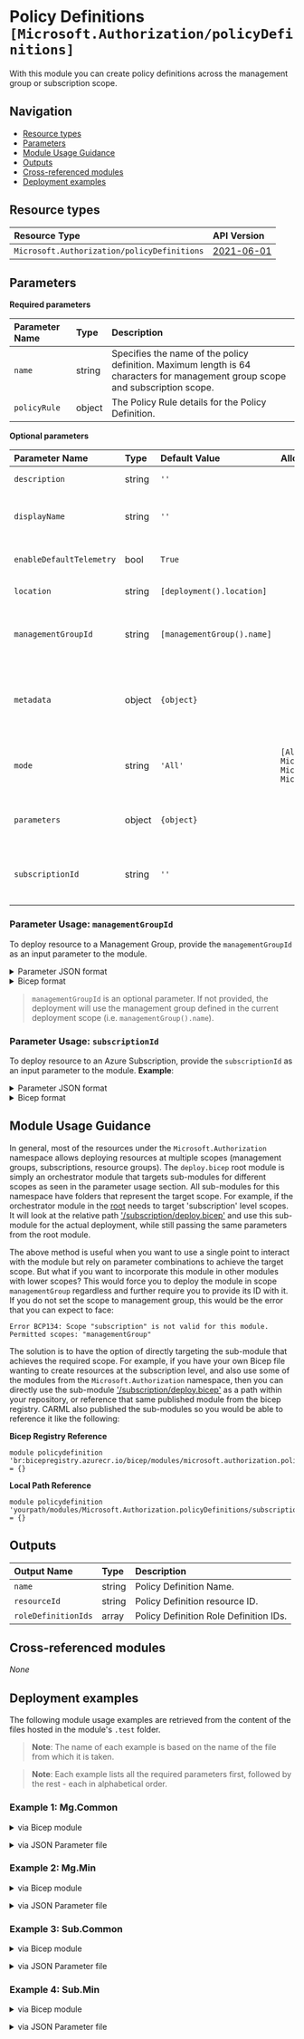 # Policy Definitions `[Microsoft.Authorization/policyDefinitions]`

With this module you can create policy definitions across the management group or subscription scope.

## Navigation

- [Resource types](#Resource-types)
- [Parameters](#Parameters)
- [Module Usage Guidance](#Module-Usage-Guidance)
- [Outputs](#Outputs)
- [Cross-referenced modules](#Cross-referenced-modules)
- [Deployment examples](#Deployment-examples)

## Resource types

| Resource Type | API Version |
| :-- | :-- |
| `Microsoft.Authorization/policyDefinitions` | [2021-06-01](https://docs.microsoft.com/en-us/azure/templates/Microsoft.Authorization/2021-06-01/policyDefinitions) |

## Parameters

**Required parameters**

| Parameter Name | Type | Description |
| :-- | :-- | :-- |
| `name` | string | Specifies the name of the policy definition. Maximum length is 64 characters for management group scope and subscription scope. |
| `policyRule` | object | The Policy Rule details for the Policy Definition. |

**Optional parameters**

| Parameter Name | Type | Default Value | Allowed Values | Description |
| :-- | :-- | :-- | :-- | :-- |
| `description` | string | `''` |  | The policy definition description. |
| `displayName` | string | `''` |  | The display name of the policy definition. Maximum length is 128 characters. |
| `enableDefaultTelemetry` | bool | `True` |  | Enable telemetry via the Customer Usage Attribution ID (GUID). |
| `location` | string | `[deployment().location]` |  | Location deployment metadata. |
| `managementGroupId` | string | `[managementGroup().name]` |  | The group ID of the Management Group (Scope). If not provided, will use the current scope for deployment. |
| `metadata` | object | `{object}` |  | The policy Definition metadata. Metadata is an open ended object and is typically a collection of key-value pairs. |
| `mode` | string | `'All'` | `[All, Indexed, Microsoft.ContainerService.Data, Microsoft.KeyVault.Data, Microsoft.Kubernetes.Data]` | The policy definition mode. Default is All, Some examples are All, Indexed, Microsoft.KeyVault.Data. |
| `parameters` | object | `{object}` |  | The policy definition parameters that can be used in policy definition references. |
| `subscriptionId` | string | `''` |  | The subscription ID of the subscription (Scope). Cannot be used with managementGroupId. |


### Parameter Usage: `managementGroupId`

To deploy resource to a Management Group, provide the `managementGroupId` as an input parameter to the module.

<details>

<summary>Parameter JSON format</summary>

```json
"managementGroupId": {
    "value": "contoso-group"
}
```

</details>


<details>

<summary>Bicep format</summary>

```bicep
managementGroupId: 'contoso-group'
```

</details>
<p>

> `managementGroupId` is an optional parameter. If not provided, the deployment will use the management group defined in the current deployment scope (i.e. `managementGroup().name`).

### Parameter Usage: `subscriptionId`

To deploy resource to an Azure Subscription, provide the `subscriptionId` as an input parameter to the module. **Example**:

<details>

<summary>Parameter JSON format</summary>

```json
"subscriptionId": {
    "value": "12345678-b049-471c-95af-123456789012"
}
```

</details>

<details>

<summary>Bicep format</summary>

```bicep
subscriptionId: '12345678-b049-471c-95af-123456789012'
```

</details>
<p>

## Module Usage Guidance

In general, most of the resources under the `Microsoft.Authorization` namespace allows deploying resources at multiple scopes (management groups, subscriptions, resource groups). The `deploy.bicep` root module is simply an orchestrator module that targets sub-modules for different scopes as seen in the parameter usage section. All sub-modules for this namespace have folders that represent the target scope. For example, if the orchestrator module in the [root](deploy.bicep) needs to target 'subscription' level scopes. It will look at the relative path ['/subscription/deploy.bicep'](./subscription/deploy.bicep) and use this sub-module for the actual deployment, while still passing the same parameters from the root module.

The above method is useful when you want to use a single point to interact with the module but rely on parameter combinations to achieve the target scope. But what if you want to incorporate this module in other modules with lower scopes? This would force you to deploy the module in scope `managementGroup` regardless and further require you to provide its ID with it. If you do not set the scope to management group, this would be the error that you can expect to face:

```bicep
Error BCP134: Scope "subscription" is not valid for this module. Permitted scopes: "managementGroup"
```

The solution is to have the option of directly targeting the sub-module that achieves the required scope. For example, if you have your own Bicep file wanting to create resources at the subscription level, and also use some of the modules from the `Microsoft.Authorization` namespace, then you can directly use the sub-module ['/subscription/deploy.bicep'](./subscription/deploy.bicep) as a path within your repository, or reference that same published module from the bicep registry. CARML also published the sub-modules so you would be able to reference it like the following:

**Bicep Registry Reference**
```bicep
module policydefinition 'br:bicepregistry.azurecr.io/bicep/modules/microsoft.authorization.policydefinitions.subscription:version' = {}
```
**Local Path Reference**
```bicep
module policydefinition 'yourpath/modules/Microsoft.Authorization.policyDefinitions/subscription/deploy.bicep' = {}
```

## Outputs

| Output Name | Type | Description |
| :-- | :-- | :-- |
| `name` | string | Policy Definition Name. |
| `resourceId` | string | Policy Definition resource ID. |
| `roleDefinitionIds` | array | Policy Definition Role Definition IDs. |

## Cross-referenced modules

_None_

## Deployment examples

The following module usage examples are retrieved from the content of the files hosted in the module's `.test` folder.
   >**Note**: The name of each example is based on the name of the file from which it is taken.

   >**Note**: Each example lists all the required parameters first, followed by the rest - each in alphabetical order.

<h3>Example 1: Mg.Common</h3>

<details>

<summary>via Bicep module</summary>

```bicep
module policyDefinitions 'ts/modules:microsoft.authorization.policydefinitions:1.0.0 = {
  name: '${uniqueString(deployment().name)}-PolicyDefinitions'
  params: {
    // Required parameters
    name: '<name>'
    policyRule: {
      if: {
        allOf: [
          {
            equals: 'Microsoft.Resources/subscriptions'
            field: 'type'
          }
          {
            exists: 'false'
            field: '<field>'
          }
        ]
      }
      then: {
        details: {
          operations: [
            {
              field: '<field>'
              operation: 'add'
              value: '<operations>'
            }
          ]
          roleDefinitionIds: [
            '/providers/microsoft.authorization/roleDefinitions/4a9ae827-6dc8-4573-8ac7-8239d42aa03f'
          ]
        }
        effect: 'modify'
      }
    }
    // Non-required parameters
    description: '[Description] This policy definition is deployed at the management group scope'
    displayName: '[DisplayName] This policy definition is deployed at the management group scope'
    managementGroupId: '<managementGroupId>'
    metadata: {
      category: 'Security'
    }
    parameters: {
      tagName: {
        metadata: {
          description: 'Name of the tag such as \'environment\''
          displayName: 'Tag Name'
        }
        type: 'String'
      }
      tagValue: {
        metadata: {
          description: 'Value of the tag such as \'environment\''
          displayName: 'Tag Value'
        }
        type: 'String'
      }
    }
  }
}
```

</details>
<p>

<details>

<summary>via JSON Parameter file</summary>

```json
{
  "$schema": "https://schema.management.azure.com/schemas/2019-04-01/deploymentParameters.json#",
  "contentVersion": "1.0.0.0",
  "parameters": {
    // Required parameters
    "name": {
      "value": "<name>"
    },
    "policyRule": {
      "value": {
        "if": {
          "allOf": [
            {
              "equals": "Microsoft.Resources/subscriptions",
              "field": "type"
            },
            {
              "exists": "false",
              "field": "<field>"
            }
          ]
        },
        "then": {
          "details": {
            "operations": [
              {
                "field": "<field>",
                "operation": "add",
                "value": "<operations>"
              }
            ],
            "roleDefinitionIds": [
              "/providers/microsoft.authorization/roleDefinitions/4a9ae827-6dc8-4573-8ac7-8239d42aa03f"
            ]
          },
          "effect": "modify"
        }
      }
    },
    // Non-required parameters
    "description": {
      "value": "[Description] This policy definition is deployed at the management group scope"
    },
    "displayName": {
      "value": "[DisplayName] This policy definition is deployed at the management group scope"
    },
    "managementGroupId": {
      "value": "<managementGroupId>"
    },
    "metadata": {
      "value": {
        "category": "Security"
      }
    },
    "parameters": {
      "value": {
        "tagName": {
          "metadata": {
            "description": "Name of the tag such as 'environment'",
            "displayName": "Tag Name"
          },
          "type": "String"
        },
        "tagValue": {
          "metadata": {
            "description": "Value of the tag such as 'environment'",
            "displayName": "Tag Value"
          },
          "type": "String"
        }
      }
    }
  }
}
```

</details>
<p>

<h3>Example 2: Mg.Min</h3>

<details>

<summary>via Bicep module</summary>

```bicep
module policyDefinitions 'ts/modules:microsoft.authorization.policydefinitions:1.0.0 = {
  name: '${uniqueString(deployment().name)}-PolicyDefinitions'
  params: {
    // Required parameters
    name: '<name>'
    policyRule: {
      if: {
        allOf: [
          {
            equals: 'Microsoft.KeyVault/vaults'
            field: 'type'
          }
        ]
      }
      then: {
        effect: '<effect>'
      }
    }
    // Non-required parameters
    parameters: {
      effect: {
        allowedValues: [
          'Audit'
        ]
        defaultValue: 'Audit'
        type: 'String'
      }
    }
  }
}
```

</details>
<p>

<details>

<summary>via JSON Parameter file</summary>

```json
{
  "$schema": "https://schema.management.azure.com/schemas/2019-04-01/deploymentParameters.json#",
  "contentVersion": "1.0.0.0",
  "parameters": {
    // Required parameters
    "name": {
      "value": "<name>"
    },
    "policyRule": {
      "value": {
        "if": {
          "allOf": [
            {
              "equals": "Microsoft.KeyVault/vaults",
              "field": "type"
            }
          ]
        },
        "then": {
          "effect": "<effect>"
        }
      }
    },
    // Non-required parameters
    "parameters": {
      "value": {
        "effect": {
          "allowedValues": [
            "Audit"
          ],
          "defaultValue": "Audit",
          "type": "String"
        }
      }
    }
  }
}
```

</details>
<p>

<h3>Example 3: Sub.Common</h3>

<details>

<summary>via Bicep module</summary>

```bicep
module policyDefinitions 'ts/modules:microsoft.authorization.policydefinitions:1.0.0 = {
  name: '${uniqueString(deployment().name)}-PolicyDefinitions'
  params: {
    // Required parameters
    name: '<name>'
    policyRule: {
      if: {
        allOf: [
          {
            equals: 'Microsoft.Resources/subscriptions'
            field: 'type'
          }
          {
            exists: 'false'
            field: '<field>'
          }
        ]
      }
      then: {
        details: {
          operations: [
            {
              field: '<field>'
              operation: 'add'
              value: '<operations>'
            }
          ]
          roleDefinitionIds: [
            '/providers/microsoft.authorization/roleDefinitions/4a9ae827-6dc8-4573-8ac7-8239d42aa03f'
          ]
        }
        effect: 'modify'
      }
    }
    // Non-required parameters
    description: '[Description] This policy definition is deployed at subscription scope'
    displayName: '[DisplayName] This policy definition is deployed at subscription scope'
    metadata: {
      category: 'Security'
    }
    parameters: {
      tagName: {
        metadata: {
          description: 'Name of the tag such as \'environment\''
          displayName: 'Tag Name'
        }
        type: 'String'
      }
      tagValue: {
        metadata: {
          description: 'Value of the tag such as \'production\''
          displayName: 'Tag Value'
        }
        type: 'String'
      }
    }
    subscriptionId: '<subscriptionId>'
  }
}
```

</details>
<p>

<details>

<summary>via JSON Parameter file</summary>

```json
{
  "$schema": "https://schema.management.azure.com/schemas/2019-04-01/deploymentParameters.json#",
  "contentVersion": "1.0.0.0",
  "parameters": {
    // Required parameters
    "name": {
      "value": "<name>"
    },
    "policyRule": {
      "value": {
        "if": {
          "allOf": [
            {
              "equals": "Microsoft.Resources/subscriptions",
              "field": "type"
            },
            {
              "exists": "false",
              "field": "<field>"
            }
          ]
        },
        "then": {
          "details": {
            "operations": [
              {
                "field": "<field>",
                "operation": "add",
                "value": "<operations>"
              }
            ],
            "roleDefinitionIds": [
              "/providers/microsoft.authorization/roleDefinitions/4a9ae827-6dc8-4573-8ac7-8239d42aa03f"
            ]
          },
          "effect": "modify"
        }
      }
    },
    // Non-required parameters
    "description": {
      "value": "[Description] This policy definition is deployed at subscription scope"
    },
    "displayName": {
      "value": "[DisplayName] This policy definition is deployed at subscription scope"
    },
    "metadata": {
      "value": {
        "category": "Security"
      }
    },
    "parameters": {
      "value": {
        "tagName": {
          "metadata": {
            "description": "Name of the tag such as 'environment'",
            "displayName": "Tag Name"
          },
          "type": "String"
        },
        "tagValue": {
          "metadata": {
            "description": "Value of the tag such as 'production'",
            "displayName": "Tag Value"
          },
          "type": "String"
        }
      }
    },
    "subscriptionId": {
      "value": "<subscriptionId>"
    }
  }
}
```

</details>
<p>

<h3>Example 4: Sub.Min</h3>

<details>

<summary>via Bicep module</summary>

```bicep
module policyDefinitions 'ts/modules:microsoft.authorization.policydefinitions:1.0.0 = {
  name: '${uniqueString(deployment().name)}-PolicyDefinitions'
  params: {
    // Required parameters
    name: '<name>'
    policyRule: {
      if: {
        allOf: [
          {
            equals: 'Microsoft.KeyVault/vaults'
            field: 'type'
          }
        ]
      }
      then: {
        effect: '<effect>'
      }
    }
    // Non-required parameters
    parameters: {
      effect: {
        allowedValues: [
          'Audit'
        ]
        defaultValue: 'Audit'
        type: 'String'
      }
    }
    subscriptionId: '<subscriptionId>'
  }
}
```

</details>
<p>

<details>

<summary>via JSON Parameter file</summary>

```json
{
  "$schema": "https://schema.management.azure.com/schemas/2019-04-01/deploymentParameters.json#",
  "contentVersion": "1.0.0.0",
  "parameters": {
    // Required parameters
    "name": {
      "value": "<name>"
    },
    "policyRule": {
      "value": {
        "if": {
          "allOf": [
            {
              "equals": "Microsoft.KeyVault/vaults",
              "field": "type"
            }
          ]
        },
        "then": {
          "effect": "<effect>"
        }
      }
    },
    // Non-required parameters
    "parameters": {
      "value": {
        "effect": {
          "allowedValues": [
            "Audit"
          ],
          "defaultValue": "Audit",
          "type": "String"
        }
      }
    },
    "subscriptionId": {
      "value": "<subscriptionId>"
    }
  }
}
```

</details>
<p>
